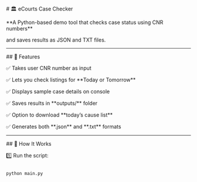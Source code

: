 \# 🏛️ eCourts Case Checker



\*\*A Python-based demo tool that checks case status using CNR numbers\*\*  

and saves results as JSON and TXT files.



---



\## 🚀 Features



✅ Takes user CNR number as input  

✅ Lets you check listings for \*\*Today or Tomorrow\*\*  

✅ Displays sample case details on console  

✅ Saves results in \*\*outputs/\*\* folder  

✅ Option to download \*\*today’s cause list\*\*  

✅ Generates both \*\*.json\*\* and \*\*.txt\*\* formats  



---



\## 🧠 How It Works



1️⃣ Run the script:



```bash

python main.py


